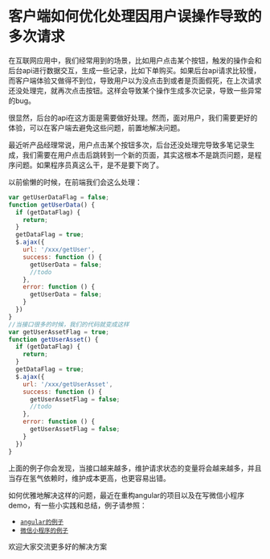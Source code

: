 # 客户端如何优化处理因用户误操作导致的多次请求

在互联网应用中，我们经常用到的场景，比如用户点击某个按钮，触发的操作会和后台api进行数据交互，生成一些记录，比如下单购买。如果后台api请求比较慢，而客户端体验又做得不到位，导致用户以为没点击到或者是页面假死，在上次请求还没处理完，就再次点击按钮。这样会导致某个操作生成多次记录，导致一些异常的bug。

很显然，后台的api在这方面是需要做好处理。然而，面对用户，我们需要更好的体验，可以在客户端去避免这些问题，前置地解决问题。

最近听产品经理常说，用户点击某个按钮多次，后台还没处理完导致多笔记录生成，我们需要在用户点击后跳转到一个新的页面，其实这根本不是跳页问题，是程序问题。如果程序员真这么干，是不是要下岗了。

以前偷懒的时候，在前端我们会这么处理：

```js
var getUserDataFlag = false;
function getUserData() {
  if (getDataFlag) {
    return;
  }
  getDataFlag = true;
  $.ajax({
    url: '/xxx/getUser',
    success: function () {
      getUserData = false;
      //todo
    },
    error: function () {
      getUserData = false;
    }
  })
}
//当接口很多的时候，我们的代码就变成这样
var getUserAssetFlag = true;
function getUserAsset() {
  if (getDataFlag) {
    return;
  }
  getDataFlag = true;
  $.ajax({
    url: '/xxx/getUserAsset',
    success: function () {
      getUserAssetFlag = false;
      //todo
    },
    error: function () {
      getUserAssetFlag = false;
    }
  })
}
```

上面的例子你会发现，当接口越来越多，维护请求状态的变量将会越来越多，并且当存在氢气依赖时，维护成本更高，也更容易出错。

如何优雅地解决这样的问题，最近在重构angular的项目以及在写微信小程序demo，有一些小实践和总结，例子请参照：


- [`angular的例子`](./angular-demo.js)
- [`微信小程序的例子`](./xiaochengxu-demo.js)


欢迎大家交流更多好的解决方案